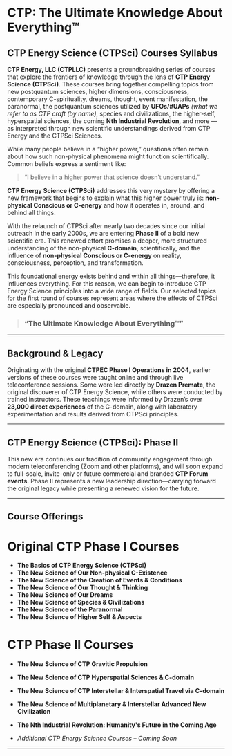 # CTP: The Ultimate Knowledge About Everything™  
## CTP Energy Science (CTPSci) Courses Syllabus  

**CTP Energy, LLC (CTPLLC)** presents a groundbreaking series of courses that explore the frontiers of knowledge through the lens of **CTP Energy Science (CTPSci)**. These courses bring together compelling topics from new postquantum sciences, higher dimensions, consciousness, contemporary C-spirituality, dreams, thought, event manifestation, the paranormal, the postquantum sciences utilized by **UFOs/#UAPs** *(what we refer to as CTP craft (by name)*, species and civilizations, the higher-self, hyperspatial sciences, the coming **Nth Industrial Revolution**, and more — as interpreted through new scientific understandings derived from CTP Energy and the CTPSci Sciences.

While many people believe in a “higher power,” questions often remain about how such non-physical phenomena might function scientifically. Common beliefs express a sentiment like:  
> “I believe in a higher power that science doesn’t understand.”

**CTP Energy Science (CTPSci)** addresses this very mystery by offering a new framework that begins to explain what this higher power truly is: **non-physical Conscious or C-energy** and how it operates in, around, and behind all things.

With the relaunch of CTPSci after nearly two decades since our initial outreach in the early 2000s, we are entering **Phase II** of a bold new scientific era. This renewed effort promises a deeper, more structured understanding of the non-physical **C-domain**, scientifically, and the influence of **non-physical Conscious or C-energy** on reality, consciousness, perception, and transformation.

This foundational energy exists behind and within all things—therefore, it influences everything. For this reason, we can begin to introduce CTP Energy Science principles into a wide range of fields. Our selected topics for the first round of courses represent areas where the effects of CTPSci are especially pronounced and observable.

> ### “The Ultimate Knowledge About Everything™”

---

## Background & Legacy

Originating with the original **CTPEC Phase I Operations in 2004**, earlier versions of these courses were taught online and through live teleconference sessions. Some were led directly by **Drazen Premate**, the original discoverer of CTP Energy Science, while others were conducted by trained instructors. These teachings were informed by Drazen’s over **23,000 direct experiences** of the C-domain, along with laboratory experimentation and results derived from CTPSci principles.

---

## CTP Energy Science (CTPSci): Phase II

This new era continues our tradition of community engagement through modern teleconferencing (Zoom and other platforms), and will soon expand to full-scale, invite-only or future commercial and branded **CTP Forum events**. Phase II represents a new leadership direction—carrying forward the original legacy while presenting a renewed vision for the future.

---

## Course Offerings

# Original CTP Phase I Courses
- **The Basics of CTP Energy Science (CTPSci)**<br>
- **The New Science of Our Non-physical C-Existence**<br>
- **The New Science of the Creation of Events & Conditions**<br>
- **The New Science of Our Thought & Thinking**<br>
- **The New Science of Our Dreams**<br>
- **The New Science of Species & Civilizations**<br>
- **The New Science of the Paranormal**<br>
- **The New Science of Higher Self & Aspects**<br>

# CTP Phase II Courses
- **The New Science of CTP Gravitic Propulsion**<br>
- **The New Science of CTP Hyperspatial Sciences & C-domain**<br>
- **The New Science of CTP Interstellar & Interspatial Travel via C-domain**<br>
- **The New Science of Multiplanetary & Interstellar Advanced New Civilization**<br>
- **The Nth Industrial Revolution: Humanity's Future in the Coming Age**<br>

- *Additional CTP Energy Science Courses – Coming Soon*

---

